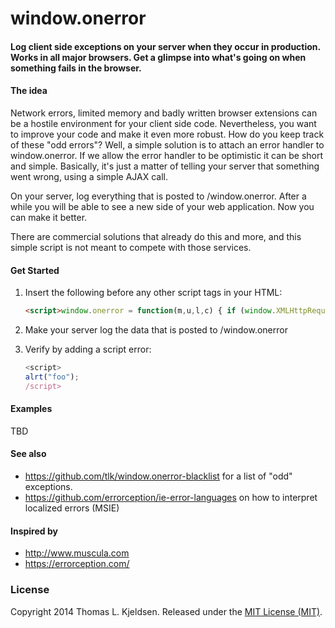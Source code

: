 window.onerror
====
#### Log client side exceptions on your server when they occur in production. Works in all major browsers. Get a glimpse into what's going on when something fails in the browser.

#### The idea
Network errors, limited memory and badly written browser extensions can be a
hostile environment for your client side code. Nevertheless, you want to
improve your code and make it even more robust. How do you keep track of these
"odd errors"? Well, a simple solution is to attach an error handler to
window.onerror. If we allow the error handler to be optimistic it can be short
and simple. Basically, it's just a matter of telling your server that something
went wrong, using a simple AJAX call.

On your server, log everything that is posted to /window.onerror. After a while
you will be able to see a new side of your web application. Now you can make it
better.

There are commercial solutions that already do this and more, and this simple
script is not meant to compete with those services.


#### Get Started

1. Insert the following before any other script tags in your HTML:

    ```html
    <script>window.onerror = function(m,u,l,c) { if (window.XMLHttpRequest) { var xhr = new XMLHttpRequest(); var msg = "msg="+encodeURIComponent(m)+"&url="+encodeURIComponent(u)+"&line="+l+"&col="+c+"&href="+encodeURIComponent(window.location.href); xhr.open("GET", "/window.onerror?"+msg, true); xhr.setRequestHeader("Content-Type", "text/plain;charset=UTF-8"); xhr.send(); } }; </script>
    ```

2. Make your server log the data that is posted to /window.onerror
3. Verify by adding a script error:
    ```javascript
    <script>
    alrt("foo");
    /script>
    ```


#### Examples

TBD


#### See also

* https://github.com/tlk/window.onerror-blacklist for a list of "odd" exceptions.
* https://github.com/errorception/ie-error-languages on how to interpret localized errors (MSIE)


#### Inspired by

* http://www.muscula.com
* https://errorception.com/


### License

Copyright 2014 Thomas L. Kjeldsen. Released under the [MIT License (MIT)](LICENSE).

